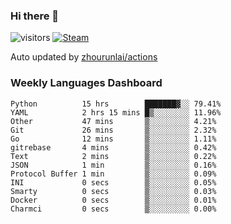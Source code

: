 ### Hi there 👋

![visitors](https://visitor-badge.glitch.me/badge?page_id=zhourunlai)
[![Steam](https://img.shields.io/badge/dynamic/json?label=Steam&query=%24.data.totalSubs&url=https%3A%2F%2Fapi.spencerwoo.com%2Fsubstats%2F%3Fsource%3DsteamGames%26queryKey%3D76561198285156854&suffix=%20Games&logo=steam&labelColor=134375&color=0b1a37&longCache=true)](http://steamcommunity.com/profiles/76561198285156854)

Auto updated by <a href="https://github.com/zhourunlai/zhourunlai/actions" target="_blank">zhourunlai/actions</a>

### Weekly Languages Dashboard

<!--PART:wakatime-->
```text
Python          15 hrs        ███████▓░░ 79.41%
YAML            2 hrs 15 mins █▒░░░░░░░░ 11.96%
Other           47 mins       ▒░░░░░░░░░ 4.21%
Git             26 mins       ▒░░░░░░░░░ 2.32%
Go              12 mins       ▒░░░░░░░░░ 1.11%
gitrebase       4 mins        ▒░░░░░░░░░ 0.42%
Text            2 mins        ▒░░░░░░░░░ 0.22%
JSON            1 min         ▒░░░░░░░░░ 0.16%
Protocol Buffer 1 min         ▒░░░░░░░░░ 0.09%
INI             0 secs        ▒░░░░░░░░░ 0.05%
Smarty          0 secs        ▒░░░░░░░░░ 0.03%
Docker          0 secs        ▒░░░░░░░░░ 0.01%
Charmci         0 secs        ▒░░░░░░░░░ 0.00%
```
<!--PART:wakatime-->
